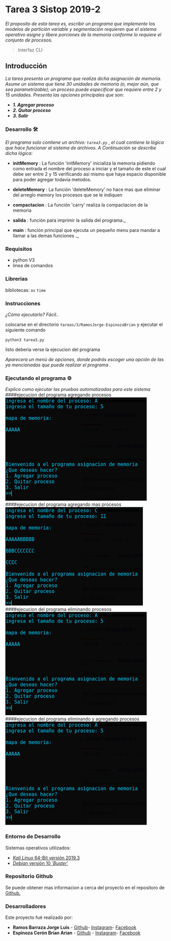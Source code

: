 # Tarea 3 Sistop 2019-2

_El proposito de esta tarea es, escribir un programa que implemente los modelos de partición variable y segmentación requieren que el sistema operativo asigne y libere porciones de la memoria conforme lo requiere el conjunto de procesos._

> Interfaz CLI

## Introducción 

_La tarea presenta un programa que  realiza dicha asignación de memoria. Asume un sistema que tiene 30 unidades de memoria (o, mejor aún, que sea parametrizable); un proceso puede especificar que requiere entre 2 y 15 unidades.
Presenta las opciones principales que son_:

* **_1. Agregar proceso_**
* **_2. Quitar proceso_**
* **_3. Salir_**

### Desarrollo 🛠 

_El programa solo contiene un archivo: ```tarea3.py``` , el cual contiene la lógica que hace funcionar al sistema de archivos. A Continuación se describe dicha lógica:_ 

* **initMemory** : La función 'initMemory' inicializa la memoria pidiendo como entrada el nombre del proceso a iniciar y el tamaño de este el cual debe ser entre 2 y 15 verificando asi mismo que haya espacio disponible para poder agregar todavia metodos.

* **deleteMemory** : La función 'deleteMemory' no hace mas que eliminar del arreglo memory los procesos que se le indiquen

* **compactacion** : La función 'carry' realiza la compactacion de la memoria


* **salida** : función para imprimir la salida del programa._

* **main** : función principal que ejecuta un pequeño menu para mandar a llamar a las demas funciones ._







### Requisitos 
* python V3  
* linea de comandos

### Librerias

 bibliotecas: `os` `time`


### Instrucciones
_¿Cómo ejecutarlo? Fácil.._

colocarse en el directorio `tareas/3/RamosJorge-EspinozaBrian` y ejecutar el siguiente comando

```
python3 tarea3.py
```
listo deberia verse la ejecucion del programa

_Aparecera un menú de opciones, donde podrás escoger una opción de las ya mencionadas que puede realizar el programa ._


### Ejecutando el programa  ⚙️

_Explica como ejecutar las pruebas automatizadas para este sistema_
####ejecucion del programa agregando procesos
![ejecucion del programa](./images/01.png)
####ejecucion del programa agregando mas procesos
![ejecucion del programa](./images/02.png)
####ejecucion del programa eliminando procesos
![ejecucion del programa](./images/01.png)
####ejecucion del programa eliminando y agregando procesos
![ejecucion del programa](./images/01.png)

### Entorno de Desarrollo

Sistemas operativos utilizados:

* [_Kali Linux_ 64-Bit versión 2019.3](https://www.kali.org/downloads/) 
* [_Debian_ versión 10 _'Buster'_](https://www.debian.org/distrib/) 


### Repositorio Github 

Se puede obtener mas informacion a cerca del proyecto en el repositoro de [Github.](https://github.com/unamfi/sistop-2020-1/tree/master/tareas/3)



### Desarrolladores 

Este proyecto fué realizado por:

* **Ramos Barraza Jorge Luis** - [Github](https://github.com/jorgeluis098)- [Instagram](https://www.instagram.com/jorge.luis.rb/)-  [Facebook](https://www.instagram.com/jorge.luis.rb/)
* **Espinoza Cerón Brian Arian**  - [Github](https://github.com/brianarian)  -  [Instagram](https://www.instagram.com/brianarian)-  [Facebook](https://www.facebook.com/arianespin0za)




